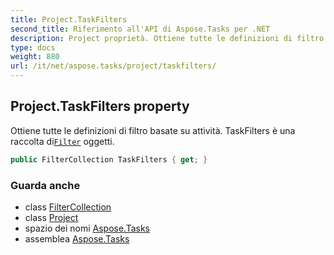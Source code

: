 ```yaml
---
title: Project.TaskFilters
second_title: Riferimento all'API di Aspose.Tasks per .NET
description: Project proprietà. Ottiene tutte le definizioni di filtro basate su attività. TaskFilters è una raccolta diFilter oggetti.
type: docs
weight: 880
url: /it/net/aspose.tasks/project/taskfilters/
---
```

## Project.TaskFilters property

Ottiene tutte le definizioni di filtro basate su attività. TaskFilters è una raccolta di[`Filter`](../../filter/) oggetti.

```csharp
public FilterCollection TaskFilters { get; }
```

### Guarda anche

* class [FilterCollection](../../filtercollection/)
* class [Project](../)
* spazio dei nomi [Aspose.Tasks](../../project/)
* assemblea [Aspose.Tasks](../../../)


